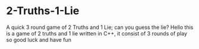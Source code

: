 # 2-Truths-1-Lie
A quick 3 round game of 2 Truths and 1 Lie; can you guess the lie?
Hello this is a game of 2 truths and 1 lie written in C++, it consist of 3 rounds of play so good luck and have fun 
